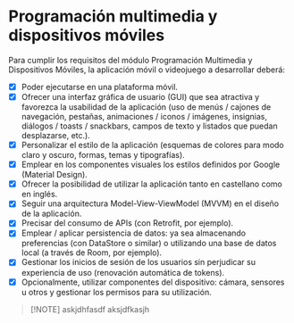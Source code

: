 # Programación multimedia y dispositivos móviles

Para cumplir los requisitos del módulo Programación Multimedia y Dispositivos Móviles, la aplicación móvil o videojuego a desarrollar deberá:

- [x] Poder ejecutarse en una plataforma móvil.
- [x] Ofrecer una interfaz gráfica de usuario (GUI) que sea atractiva y favorezca la usabilidad de la aplicación (uso de menús / cajones de navegación, pestañas, animaciones / iconos / imágenes, insignias, diálogos / toasts / snackbars, campos de texto y listados que puedan desplazarse, etc.).
- [x] Personalizar el estilo de la aplicación (esquemas de colores para modo claro y oscuro, formas, temas y tipografías).
- [x] Emplear en los componentes visuales los estilos definidos por Google (Material Design).
- [x] Ofrecer la posibilidad de utilizar la aplicación tanto en castellano como en inglés.
- [x] Seguir una arquitectura Model-View-ViewModel (MVVM) en el diseño de la aplicación.
- [x] Precisar del consumo de APIs (con Retrofit, por ejemplo).
- [x] Emplear / aplicar persistencia de datos: ya sea almacenando preferencias (con DataStore o similar) o utilizando una base de datos local (a través de Room, por ejemplo).
- [x] Gestionar los inicios de sesión de los usuarios sin perjudicar su experiencia de uso (renovación automática de tokens).
- [x] Opcionalmente, utilizar componentes del dispositivo: cámara, sensores u otros y gestionar los permisos para su utilización.

> [!NOTE] askjdhfasdf
> aksjdfkasjh
